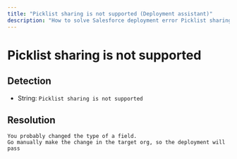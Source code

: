 ```yaml
---
title: "Picklist sharing is not supported (Deployment assistant)"
description: "How to solve Salesforce deployment error Picklist sharing is not supported"
---
```

<!-- markdownlint-disable MD013 -->
# Picklist sharing is not supported

## Detection

- String: `Picklist sharing is not supported`

## Resolution

```shell
You probably changed the type of a field.
Go manually make the change in the target org, so the deployment will pass

```
